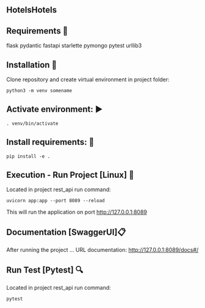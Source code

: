 ## HotelsHotels

## Requirements 🔧
flask
pydantic
fastapi
starlette
pymongo
pytest
urllib3

## Installation 📌

Clone repository and create virtual environment in project folder:

```
python3 -m venv somename
```

## Activate environment: ▶️

```
. venv/bin/activate
```

## Install requirements: 🎯

```
pip install -e .
```

## Execution - Run Project [Linux] 🚀

Located in project rest_api run command:

```
uvicorn app:app --port 8089 --reload
```

This will run the application on port http://127.0.0.1:8089

## Documentation [SwaggerUI]📋

After running the project ...
URL documentation: http://127.0.0.1:8089/docs#/

## Run Test [Pytest] 🔍

Located in project rest_api run command:

```
pytest
```
